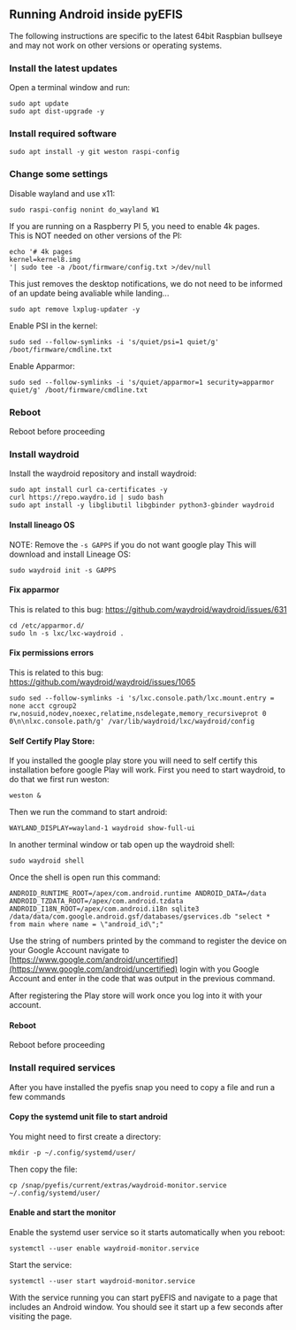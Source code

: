 ## Running Android inside pyEFIS
The following instructions are specific to the latest 64bit Raspbian bullseye and may not work on other versions or operating systems.


### Install the latest updates
Open a terminal window and run:
```
sudo apt update
sudo apt dist-upgrade -y
```

### Install required software
```
sudo apt install -y git weston raspi-config 
```

### Change some settings
Disable wayland and use x11:
```
sudo raspi-config nonint do_wayland W1
```

If you are running on a Raspberry PI 5, you need to enable 4k pages.<br>
This is NOT needed on other versions of the PI:
```
echo '# 4k pages
kernel=kernel8.img
'| sudo tee -a /boot/firmware/config.txt >/dev/null
```

This just removes the desktop notifications, we do not need to be informed of an update being avaliable while landing...
```
sudo apt remove lxplug-updater -y
```

Enable PSI in the kernel:
```
sudo sed --follow-symlinks -i 's/quiet/psi=1 quiet/g' /boot/firmware/cmdline.txt
```

Enable Apparmor:
```
sudo sed --follow-symlinks -i 's/quiet/apparmor=1 security=apparmor quiet/g' /boot/firmware/cmdline.txt
```

### Reboot
Reboot before proceeding

### Install waydroid
Install the waydroid repository and install waydroid:
```
sudo apt install curl ca-certificates -y
curl https://repo.waydro.id | sudo bash
sudo apt install -y libglibutil libgbinder python3-gbinder waydroid
```

#### Install lineago OS
NOTE: Remove the `-s GAPPS` if you do not want google play
This will download and install Lineage OS:

```
sudo waydroid init -s GAPPS
```

#### Fix apparmor 
This is related to this bug: https://github.com/waydroid/waydroid/issues/631
```
cd /etc/apparmor.d/
sudo ln -s lxc/lxc-waydroid .
```

#### Fix permissions errors
This is related to this bug: https://github.com/waydroid/waydroid/issues/1065
```
sudo sed --follow-symlinks -i 's/lxc.console.path/lxc.mount.entry = none acct cgroup2 rw,nosuid,nodev,noexec,relatime,nsdelegate,memory_recursiveprot 0 0\n\nlxc.console.path/g' /var/lib/waydroid/lxc/waydroid/config
```

#### Self Certify Play Store:
If you installed the google play store you will need to self certify this installation before google Play will work.
First you need to start waydroid, to do that we first run weston:
```
weston &
```

Then we run the command to start android:
```
WAYLAND_DISPLAY=wayland-1 waydroid show-full-ui
```

In another terminal window or tab open up the waydroid shell:
```
sudo waydroid shell
```

Once the shell is open run this command:
```
ANDROID_RUNTIME_ROOT=/apex/com.android.runtime ANDROID_DATA=/data ANDROID_TZDATA_ROOT=/apex/com.android.tzdata ANDROID_I18N_ROOT=/apex/com.android.i18n sqlite3 /data/data/com.google.android.gsf/databases/gservices.db "select * from main where name = \"android_id\";"
```

Use the string of numbers printed by the command to register the device on your Google Account navigate to [https://www.google.com/android/uncertified](https://www.google.com/android/uncertified) login with you Google Account and enter in the code that was output in the previous command.

After registering the Play store will work once you log into it with your account.

#### Reboot
Reboot before proceeding

### Install required services
After you have installed the pyefis snap you need to copy a file and run a few commands

#### Copy the systemd unit file to start android
You might need to first create a directory:
```
mkdir -p ~/.config/systemd/user/
```

Then copy the file:
```
cp /snap/pyefis/current/extras/waydroid-monitor.service ~/.config/systemd/user/
```

#### Enable and start the monitor
Enable the systemd user service so it starts automatically when you reboot:
```
systemctl --user enable waydroid-monitor.service
```

Start the service:
```
systemctl --user start waydroid-monitor.service
```

With the service running you can start pyEFIS and navigate to a page that includes an Android window. You should see it start up a few seconds after visiting the page.
